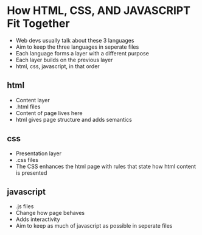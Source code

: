 # How HTML, CSS, AND JAVASCRIPT Fit Together

* Web devs usually talk about these 3 languages
* Aim to keep the three languages in seperate files
* Each language forms a layer with a different purpose
* Each layer builds on the previous layer
* html, css, javascript, in that order
## html

* Content layer
* .html files
* Content of page lives here
* html gives page structure and adds semantics

## css

* Presentation layer
* .css files
* The CSS enhances the html page with rules that state how html content is presented

## javascript

* .js files
* Change how page behaves
* Adds interactivity
* Aim to keep as much of javascript as possible in seperate files

